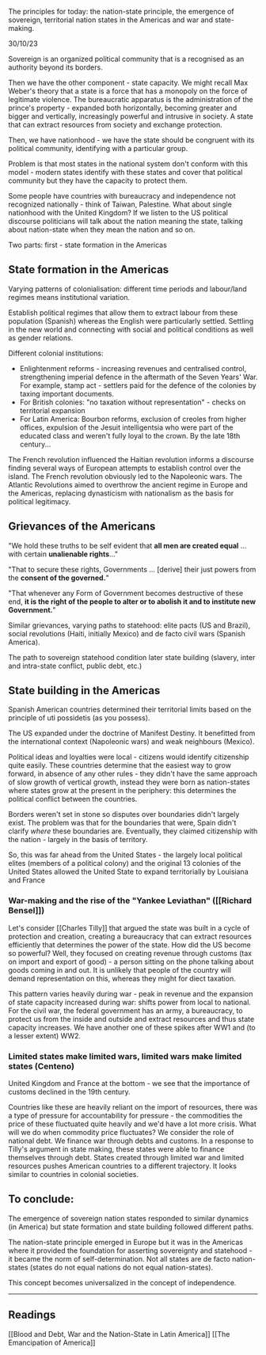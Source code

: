 
The principles for today: the nation-state principle, the emergence of sovereign, territorial nation states in the Americas and war and state-making.

30/10/23

Sovereign is an organized political community that is a recognised as an authority beyond its borders.

Then we have the other component - state capacity. We might recall Max Weber's theory that a state is a force that has a monopoly on the force of legitimate violence. The bureaucratic apparatus is the administration of the prince's property - expanded both horizontally, becoming greater and bigger and vertically, increasingly powerful and intrusive in society. A state that can extract resources from society and exchange protection.

Then, we have nationhood - we have the state should be congruent with its political community, identifying with a particular group.

Problem is that most states in the national system don't conform with this model - modern states identify with these states and cover that political community but they have the capacity to protect them.

Some people have countries with bureaucracy and independence not recognized nationally - think of Taiwan, Palestine. What about single nationhood with the United Kingdom? If we listen to the US political discourse politicians will talk about the nation meaning the state, talking about nation-state when they mean the nation and so on.

Two parts: first - state formation in the Americas

## State formation in the Americas

Varying patterns of colonialisation: different time periods and labour/land regimes means institutional variation.

Establish political regimes that allow them to extract labour from these population (Spanish) whereas the English were particularly settled. Settling in the new world and connecting with social and political conditions as well as gender relations.

Different colonial institutions:
- Enlightenment reforms - increasing revenues and centralised control, strengthening imperial defence in the aftermath of the Seven Years' War. For example, stamp act - settlers paid for the defence of the colonies by taxing important documents.
- For British colonies: "no taxation without representation" - checks on territorial expansion
- For Latin America: Bourbon reforms, exclusion of creoles from higher offices, expulsion of the Jesuit intelligentsia who were part of the educated class and weren't fully loyal to the crown. By the late 18th century...

The French revolution influenced the Haitian revolution informs a discourse finding several ways of European attempts to establish control over the island. The French revolution obviously led to the Napoleonic wars.
The Atlantic Revolutions aimed to overthrow the ancient regime in Europe and the Americas, replacing dynasticism with nationalism as the basis for political legitimacy.

## Grievances of the Americans

"We hold these truths to be self evident that **all men are created equal** ... with certain **unalienable rights**..."

"That to secure these rights, Governments ... [derive] their just powers from the **consent of the governed.**"

"That whenever any Form of Government becomes destructive of these end, **it is the right of the people to alter or to abolish it and to institute new Government.**"

Similar grievances, varying paths to statehood: elite pacts (US and Brazil), social revolutions (Haiti, initially Mexico) and de facto civil wars (Spanish America).

The path to sovereign statehood condition later state building (slavery, inter and intra-state conflict, public debt, etc.)

## State building in the Americas

Spanish American countries determined their territorial limits based on the principle of uti possidetis (as you possess).

The US expanded under the doctrine of Manifest Destiny. It benefitted from the international context (Napoleonic wars) and weak neighbours (Mexico).

Political ideas and loyalties were local - citizens would identify citizenship quite easily. These countries determine that the easiest way to grow forward, in absence of any other rules - they didn't have the same approach of slow growth of vertical growth, instead they were born as nation-states where states grow at the present in the periphery: this determines the political conflict between the countries.

Borders weren't set in stone so disputes over boundaries didn't largely exist. The problem was that for the boundaries that were, Spain didn't clarify *where* these boundaries are. Eventually, they claimed citizenship with the nation - largely in the basis of territory.

So, this was far ahead from the United States - the largely local political elites (members of a political colony) and the original 13 colonies of the United States allowed the United State to expand territorially by Louisiana and France

### War-making and the rise of the "Yankee Leviathan" ([[Richard Bensel]])

Let's consider [[Charles Tilly]] that argued the state was built in a cycle of protection and creation, creating a bureaucracy that can extract resources efficiently that determines the power of the state. How did the US become so powerful? Well, they focused on creating revenue through customs (tax on import and export of good) - a person sitting on the phone talking about goods coming in and out. It is unlikely that people of the country will demand representation on this, whereas they might for diect taxation.

This pattern varies heavily during war - peak in revenue and the expansion of state capacity increased during war: shifts power from local to national. For the civil war, the federal government has an army, a bureaucracy, to protect us from the inside and outside and extract resources and thus state capacity increases. We have another one of these spikes after WW1 and (to a lesser extent) WW2.

### Limited states make limited wars, limited wars make limited states (Centeno)

United Kingdom and France at the bottom - we see that the importance of customs declined in the 19th century.

Countries like these are heavily reliant on the import of resources, there was a type of pressure for accountability for pressure - the commodities the price of these fluctuated quite heavily and we'd have a lot more crisis. What will we do when commodity price fluctuates? We consider the role of national debt. We finance war through debts and customs. In a response to Tilly's argument in state making, these states were able to finance themselves through debt. States created through limited war and limited resources pushes American countries to a different trajectory. It looks similar to countries in colonial societies.

## To conclude:

The emergence of sovereign nation states responded to similar dynamics (in America) but state formation and state building followed different paths.

The nation-state principle emerged in Europe but it was in the Americas where it provided the foundation for asserting sovereignty and statehood - it became the norm of self-determination.
Not all states are de facto nation-states (states do not equal nations do not equal nation-states).

This concept becomes universalized in the concept of independence.

---

## Readings

[[Blood and Debt, War and the Nation-State in Latin America]]
[[The Emancipation of America]]
